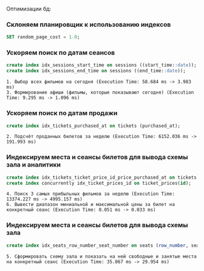 Оптимизации бд:

### Склоняем планировщик к использованию индексов
```sql
SET random_page_cost = 1.0; 
```

### Ускоряем поиск по датам сеансов
```sql
create index idx_sessions_start_time on sessions ((start_time::date));
create index idx_sessions_end_time on sessions ((end_time::date));
```
    1. Выбор всех фильмов на сегодня (Execution Time: 58.684 ms -> 3.983 ms)
    3. Формирование афиши (фильмы, которые показывают сегодня) (Execution Time: 9.295 ms -> 1.096 ms)

### Ускоряем поиск по датам продажи
```sql
create index idx_tickets_purchased_at on tickets (purchased_at);
```
    2. Подсчёт проданных билетов за неделю (Execution Time: 6152.036 ms -> 191.993 ms)

### Индексируем места и сеансы билетов для вывода схемы зала и аналитики
```sql
create index idx_tickets_ticket_price_id_price_purchased_at on tickets (ticket_price_id, price, purchased_at);
create index concurrently idx_ticket_prices_id on ticket_prices(id);
```
    4. Поиск 3 самых прибыльных фильмов за неделю (Execution Time: 13374.227 ms -> 4995.157 ms)
    6. Вывести диапазон миниальной и максимальной цены за билет на конкретный сеанс (Execution Time: 0.051 ms -> 0.033 ms)

### Индексируем места и сеансы билетов для вывода схемы зала
```sql
create index idx_seats_row_number_seat_number on seats (row_number, seat_number);
```
    5. Сформировать схему зала и показать на ней свободные и занятые места на конкретный сеанс (Execution Time: 35.067 ms -> 29.954 ms)
